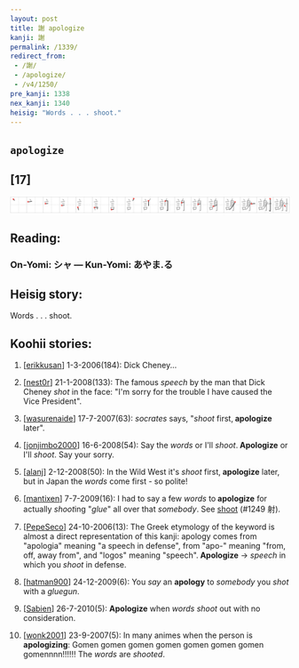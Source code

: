```yaml
---
layout: post
title: 謝 apologize
kanji: 謝
permalink: /1339/
redirect_from:
 - /謝/
 - /apologize/
 - /v4/1250/
pre_kanji: 1338
nex_kanji: 1340
heisig: "Words . . . shoot."
---
```


## `apologize`

## [17]

<div class="stroke"><img src="../images/E8AC9D.png" /></div>

## Reading:

### On-Yomi: シャ &mdash; Kun-Yomi: あやま.る

## Heisig story:

Words . . . shoot.

## Koohii stories:

1) [<a href="http://kanji.koohii.com/profile/erikkusan">erikkusan</a>] 1-3-2006(184): Dick Cheney...

2) [<a href="http://kanji.koohii.com/profile/nest0r">nest0r</a>] 21-1-2008(133): The famous <em>speech</em> by the man that Dick Cheney <em>shot</em> in the face: &quot;I&#039;m sorry for the trouble I have caused the Vice President&quot;.

3) [<a href="http://kanji.koohii.com/profile/wasurenaide">wasurenaide</a>] 17-7-2007(63): <em>socrates</em> says, &quot;<em>shoot</em> first,<strong> apologize</strong> later&quot;.

4) [<a href="http://kanji.koohii.com/profile/jonjimbo2000">jonjimbo2000</a>] 16-6-2008(54): Say the <em>words</em> or I&#039;ll <em>shoot</em>.<strong> Apologize</strong> or I&#039;ll <em>shoot</em>. Say your sorry.

5) [<a href="http://kanji.koohii.com/profile/alanj">alanj</a>] 2-12-2008(50): In the Wild West it&#039;s <em>shoot</em> first,<strong> apologize</strong> later, but in Japan the <em>words</em> come first - so polite!

6) [<a href="http://kanji.koohii.com/profile/mantixen">mantixen</a>] 7-7-2009(16): I had to say a few <em>words</em> to<strong> apologize</strong> for actually <em>shoot</em>ing &quot;<em>glue</em>&quot; all over that <em>somebody</em>. See <a href="../v4/1249">shoot</a> (#1249 射).

7) [<a href="http://kanji.koohii.com/profile/PepeSeco">PepeSeco</a>] 24-10-2006(13): The Greek etymology of the keyword is almost a direct representation of this kanji: apology comes from &quot;apologia&quot; meaning &quot;a speech in defense&quot;, from &quot;apo-&quot; meaning &quot;from, off, away from&quot;, and &quot;logos&quot; meaning &quot;speech&quot;.<strong> Apologize</strong> -&gt; <em>speech</em> in which you <em>shoot</em> in defense.

8) [<a href="http://kanji.koohii.com/profile/hatman900">hatman900</a>] 24-12-2009(6): You <em>say</em> an <strong>apology</strong> to <em>somebody</em> you <em>shot</em> with a <em>gluegun</em>.

9) [<a href="http://kanji.koohii.com/profile/Sabien">Sabien</a>] 26-7-2010(5): <strong>Apologize</strong> when <em>words</em> <em>shoot</em> out with no consideration.

10) [<a href="http://kanji.koohii.com/profile/wonk2001">wonk2001</a>] 23-9-2007(5): In many animes when the person is <strong>apologizing</strong>: Gomen gomen gomen gomen gomen gomen gomen gomennnn!!!!!! The <em>words</em> are <em>shooted</em>.
